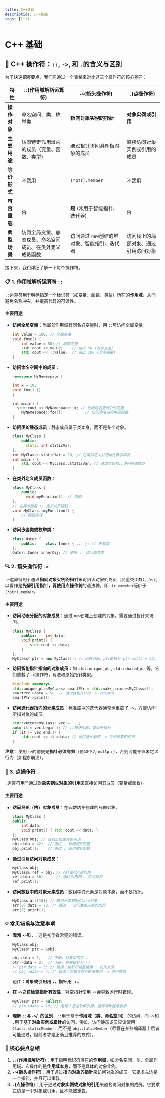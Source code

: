 ```yaml
---
title: C++基础
description: C++基础
tags: [C++]
---
```


# C++ 基础

## 🧮 C++ 操作符：`::`, `->`, 和 `.`的含义与区别

为了快速把握要点，我们先通过一个表格来对比这三个操作符的核心差异：

| 特性         | `::`(作用域解析运算符)                                   | `->`(箭头操作符)                             | `.`(点操作符)                        |
| ------------ | -------------------------------------------------------- | -------------------------------------------- | ------------------------------------ |
| **操作对象** | 命名空间、类、枚举类                                     | **指向对象实例的指针**                       | **对象实例或引用**                   |
| **主要用途** | 访问特定作用域内的成员（变量、函数、类型）               | 通过指针访问其所指对象的成员                 | 直接访问对象实例或引用的成员         |
| **等价形式** | 不适用                                                   | `(*ptr).member`                              | 不适用                               |
| **可否重载** | 否                                                       | **是** (常用于智能指针、迭代器)              | 否                                   |
| **典型场景** | 访问全局变量、静态成员、命名空间成员、在类外定义成员函数 | 访问通过 `new`创建的堆对象、智能指针、迭代器 | 访问栈上的局部对象、通过引用访问对象 |

接下来，我们详细了解一下每个操作符。

### 📋 1. 作用域解析运算符 `::`

`::`运算符用于明确指定一个标识符（如变量、函数、类型）所在的**作用域**，从而避免名称冲突，并提高代码的可读性。

#### 主要用途

- **访问全局变量**：当局部作用域有同名的变量时，用 `::`可访问全局变量。

  ```c++
  int value = 100; // 全局变量
  void func() {
      int value = 50; // 局部变量
      std::cout << value;    // 输出 50 (局部变量)
      std::cout << ::value;  // 输出 100 (全局变量)
  }
  ```

- **访问命名空间中的成员**：

  ```c++
  namespace MyNamespace {

  int x = 10;
  void foo() {}
  }

  int main() {
  	std::cout << MyNamespace::x; // 访问命名空间中的变量
      MyNamespace::foo();          // 访问命名空间中的函数
  }

  ```

- **访问类的静态成员**：静态成员属于类本身，而不是某个对象。

  ```c++
  class MyClass {
      public:
      	static int staticVar;
  };
  int MyClass::staticVar = 20; // 在类外定义并初始化静态成员
  int main() {
      std::cout << MyClass::staticVar; // 通过类名和::访问静态成员
  }
  ```

- **在类外定义成员函数**：

  ```c++
  class MyClass {
      public:
      	void myFunction(); // 声明
  };
  // 在类外使用 :: 定义成员函数
  void MyClass::myFunction() {
      // 函数实现
  }
  ```

- **访问嵌套类或枚举类**：

  ```c++
  class Outer {
      public:    class Inner { ... }; // 嵌套类
  };
  Outer::Inner innerObj; // 使用 :: 访问嵌套类
  ```

### 🔍 2. 箭头操作符 `->`

`->`运算符用于通过**指向对象实例的指针**来访问该对象的成员（变量或函数）。它可以看作是**先解引用指针，再使用点操作符**的语法糖，即 `ptr->member`等价于 `(*ptr).member`。

#### 主要用途

- **访问动态分配的对象成员**：通过 `new`在堆上创建的对象，需要通过指针来访问。

  ```c++
  class MyClass {
      public:    int data;
      void print() {
          std::cout << data;
      }
  };
  MyClass* ptr = new MyClass(); // 动态分配，ptr是指针 ptr->data = 42;    // 通过 -> 访问成员变量 ptr->print();      // 通过 -> 调用成员函数 delete ptr;        // 记得释放内存
  ```

- **访问智能指针指向的对象成员**：如 `std::unique_ptr`, `std::shared_ptr`等，它们重载了 `->`操作符，用法和原始指针类似。

  ```c++
  #include <memory>
  std::unique_ptr<MyClass> smartPtr = std::make_unique<MyClass>();
  smartPtr->data = 56; // 通过智能指针的 -> 访问成员
  smartPtr->print();
  ```

- **访问迭代器指向的元素成员**：标准库中的迭代器通常也重载了 `->`，方便访问所指对象的成员。

  ```c++
  std::vector<MyClass> vec = ...;
  auto it = vec.begin(); // it是迭代器，类似于指针
  if (it != vec.end()) {
      std::cout << it->data; // 通过迭代器的 -> 访问元素的成员
  }
  ```

**注意**：使用 `->`的前提是**指针必须有效**（例如不为 `nullptr`），否则可能导致未定义行为（如程序崩溃）。

### 🔬 3. 点操作符 `.`

`.`运算符用于通过**对象实例**或**对象的引用**来直接访问其成员（变量或函数）。

#### 主要用途

- **访问局部（栈）对象成员**：在函数内部创建的局部对象。

  ```c++
  class MyClass {
  public:
      int data;
      void print() { std::cout << data; }
  };
  MyClass obj; // 在栈上创建对象实例
  obj.data = 42;  // 通过 . 访问成员变量
  obj.print();    // 通过 . 调用成员函数
  ```

- **通过引用访问对象成员**：

  ```c++
  MyClass obj;
  MyClass& ref = obj; // ref是obj的引用
  ref.data = 56;      // 通过引用和 . 访问成员
  ref.print();
  ```

- **访问数组中的对象元素成员**：数组中的元素是对象本身，而不是指针。

  ```c++
  MyClass arr[10]; // 数组元素是MyClass对象
  arr[0].data = 78; // 通过 . 访问数组元素的成员
  arr[0].print();
  ```

### 💡 常见错误与注意事项

- **混淆 `->`和 `.`**：这是初学者常犯的错误。

  ```c++
  MyClass obj;
  MyClass* ptr = &obj;

  obj.data = 1;   // 正确，对象实例用 .
  ptr->data = 2;  // 正确，对象指针用 ->
  // ptr.data = 3; // 错误！指针不能直接用 . 访问成员
  // obj->data = 4; // 错误！对象实例不能直接用 -> 访问成员
  ```

  记住：**对象或引用用 `.`，指针用 `->`**。

- **在 `->`之前检查指针有效性**：对空指针使用 `->`会导致运行时错误。

  ```c++
  MyClass* ptr = nullptr;
  // ptr->data = 10; // 危险！空指针解引用，通常导致程序崩溃
  ```

- **理解 `::`与 `->`/`.`的区别**：`::`用于基于**作用域（类、命名空间）** 的访问，而 `->`和 `.`用于基于**对象实例或指针**的访问。例如，访问静态成员应该使用 `Class::staticMember`，而不是 `obj.staticMember`（尽管在某些编译器上后者可能通过，但前者才是正确且推荐的方式）。

### 💎 核心要点总结

1. **`::`(作用域解析符)**：用于指明标识符所在的**作用域**，如命名空间、类、全局作用域。它操作的是**作用域本身**，而不是具体的对象实例。
2. **`->`(箭头操作符)**：用于通过**指向对象的指针**来访问对象的成员。它要求左边是一个指针，并且可以重载。
3. **`.`(点操作符)**：用于通过**对象实例或对象的引用**来直接访问对象的成员。它要求左边是一个对象或引用，且不能被重载。
